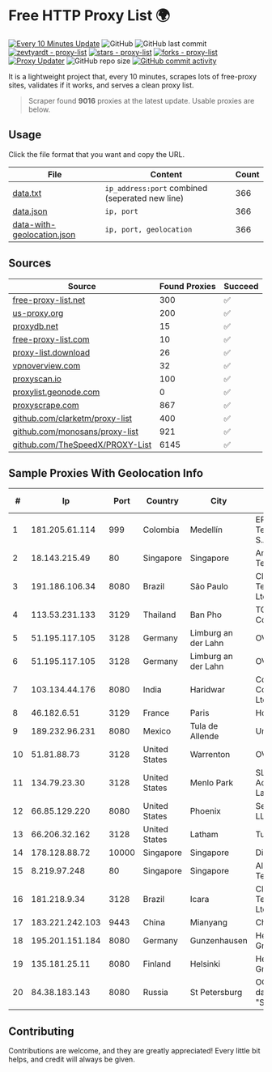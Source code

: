 
# Free HTTP Proxy List 🌍

[![Every 10 Minutes Update](https://github.com/mertguvencli/http-proxy-list/actions/workflows/main.yml/badge.svg?branch=main)](https://github.com/mertguvencli/http-proxy-list/actions/workflows/main.yml)
![GitHub](https://img.shields.io/github/license/mertguvencli/http-proxy-list)
![GitHub last commit](https://img.shields.io/github/last-commit/mertguvencli/http-proxy-list)
[![zevtyardt - proxy-list](https://img.shields.io/static/v1?label=zevtyardt&message=proxy-list&color=blue&logo=github)](https://github.com/zevtyardt/proxy-list "Go to GitHub repo")
[![stars - proxy-list](https://img.shields.io/github/stars/zevtyardt/proxy-list?style=social)](https://github.com/zevtyardt/proxy-list)
[![forks - proxy-list](https://img.shields.io/github/forks/zevtyardt/proxy-list?style=social)](https://github.com/zevtyardt/proxy-list)
[![Proxy Updater](https://github.com/zevtyardt/proxy-list/workflows/Proxy%20Updater/badge.svg)](https://github.com/zevtyardt/proxy-list/actions?query=workflow:"Proxy+Updater")
![GitHub repo size](https://img.shields.io/github/repo-size/zevtyardt/proxy-list)
[![GitHub commit activity](https://img.shields.io/github/commit-activity/m/zevtyardt/proxy-list?logo=commits)](https://github.com/zevtyardt/proxy-list/commits/main)

It is a lightweight project that, every 10 minutes, scrapes lots of free-proxy sites, validates if it works, and serves a clean proxy list.

> Scraper found **9016** proxies at the latest update. Usable proxies are below.

## Usage

Click the file format that you want and copy the URL.

|File|Content|Count|
|----|-------|-----|
|[data.txt](https://raw.githubusercontent.com/mertguvencli/http-proxy-list/main/proxy-list/data.txt)|`ip_address:port` combined (seperated new line)|366|
|[data.json](https://raw.githubusercontent.com/mertguvencli/http-proxy-list/main/proxy-list/data.json)|`ip, port`|366|
|[data-with-geolocation.json](https://raw.githubusercontent.com/mertguvencli/http-proxy-list/main/proxy-list/data-with-geolocation.json)|`ip, port, geolocation`|366|

## Sources

|Source|Found Proxies|Succeed|
|------|-------------|-------|
|[free-proxy-list.net](https://free-proxy-list.net)|300|✅|
|[us-proxy.org](https://www.us-proxy.org)|200|✅|
|[proxydb.net](http://proxydb.net)|15|✅|
|[free-proxy-list.com](https://free-proxy-list.com/?page=&port=&type%5B%5D=http&type%5B%5D=https&up_time=0&search=Search)|10|✅|
|[proxy-list.download](https://www.proxy-list.download/HTTP)|26|✅|
|[vpnoverview.com](https://vpnoverview.com/privacy/anonymous-browsing/free-proxy-servers)|32|✅|
|[proxyscan.io](https://www.proxyscan.io)|100|✅|
|[proxylist.geonode.com](https://proxylist.geonode.com/api/proxy-list?limit=300&page=1&sort_by=lastChecked&sort_type=desc&protocols=http,https)|0|✅|
|[proxyscrape.com](https://api.proxyscrape.com/v2/?request=displayproxies&protocol=http&timeout=10000&country=all&ssl=all&anonymity=all)|867|✅|
|[github.com/clarketm/proxy-list](https://raw.githubusercontent.com/clarketm/proxy-list/master/proxy-list-raw.txt)|400|✅|
|[github.com/monosans/proxy-list](https://raw.githubusercontent.com/monosans/proxy-list/main/proxies/http.txt)|921|✅|
|[github.com/TheSpeedX/PROXY-List](https://raw.githubusercontent.com/TheSpeedX/PROXY-List/master/http.txt)|6145|✅|


## Sample Proxies With Geolocation Info

|#|Ip|Port|Country|City|Internet Service Provider|
|-|--|----|-------|----|-------------------------|
|1|181.205.61.114|999|Colombia|Medellín|EPM Telecomunicaciones S.A. E.S.P.|
|2|18.143.215.49|80|Singapore|Singapore|Amazon Technologies Inc.|
|3|191.186.106.34|8080|Brazil|São Paulo|Claro NXT Telecomunicacoes Ltda|
|4|113.53.231.133|3129|Thailand|Ban Pho|TOT Public Company Limited|
|5|51.195.117.105|3128|Germany|Limburg an der Lahn|OVH SAS|
|6|51.195.117.105|3128|Germany|Limburg an der Lahn|OVH SAS|
|7|103.134.44.176|8080|India|Haridwar|Countrylink Communiction Pvt Ltd|
|8|46.182.6.51|3129|France|Paris|Hosteur SAS|
|9|189.232.96.231|8080|Mexico|Tula de Allende|Uninet S.A. de C.V.|
|10|51.81.88.73|3128|United States|Warrenton|OVH US LLC|
|11|134.79.23.30|3128|United States|Menlo Park|SLAC National Accelerator Laboratory|
|12|66.85.129.220|8080|United States|Phoenix|Secured Servers LLC|
|13|66.206.32.162|3128|United States|Latham|Turnkey Internet Inc.|
|14|178.128.88.72|10000|Singapore|Singapore|DigitalOcean, LLC|
|15|8.219.97.248|80|Singapore|Singapore|Alibaba (US) Technology Co., Ltd.|
|16|181.218.9.34|3128|Brazil|Icara|Claro NXT Telecomunicacoes Ltda|
|17|183.221.242.103|9443|China|Mianyang|China Mobile|
|18|195.201.151.184|8080|Germany|Gunzenhausen|Hetzner Online GmbH|
|19|135.181.25.11|8080|Finland|Helsinki|Hetzner Online GmbH|
|20|84.38.183.143|8080|Russia|St Petersburg|OOO "Network of data-centers "Selectel"|



## Contributing

Contributions are welcome, and they are greatly appreciated! Every
little bit helps, and credit will always be given.

